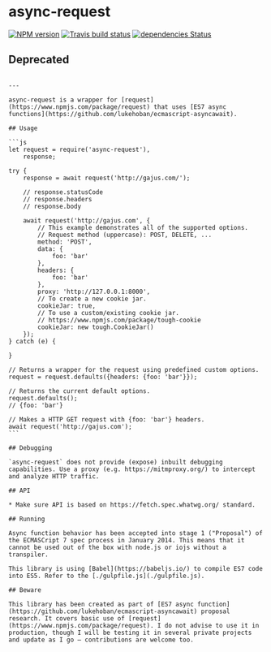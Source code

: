 # async-request

[![NPM version](http://img.shields.io/npm/v/async-request.svg?style=flat)](https://www.npmjs.org/package/async-request)
[![Travis build status](http://img.shields.io/travis/gajus/async-request/master.svg?style=flat)](https://travis-ci.org/gajus/async-request)
[![dependencies Status](https://david-dm.org/shikhir-arora/async-request/status.svg?style=flat-square)](https://david-dm.org/shikhir-arora/async-request)


## Deprecated

~~~Use either of the available and well maintained request libraries that implmenet Promise interface, e.g. https://github.com/joepie91/node-bhttp~~~

---

async-request is a wrapper for [request](https://www.npmjs.com/package/request) that uses [ES7 async functions](https://github.com/lukehoban/ecmascript-asyncawait).

## Usage

```js
let request = require('async-request'),
    response;

try {
    response = await request('http://gajus.com/');

    // response.statusCode
    // response.headers
    // response.body

    await request('http://gajus.com', {
        // This example demonstrates all of the supported options.
        // Request method (uppercase): POST, DELETE, ...
        method: 'POST',
        data: {
            foo: 'bar'
        },
        headers: {
            foo: 'bar'
        },
        proxy: 'http://127.0.0.1:8000',
        // To create a new cookie jar.
        cookieJar: true,
        // To use a custom/existing cookie jar.
        // https://www.npmjs.com/package/tough-cookie
        cookieJar: new tough.CookieJar()
    });
} catch (e) {

}

// Returns a wrapper for the request using predefined custom options.
request = request.defaults({headers: {foo: 'bar'}});

// Returns the current default options.
request.defaults();
// {foo: 'bar'}

// Makes a HTTP GET request with {foo: 'bar'} headers.
await request('http://gajus.com');
```

## Debugging

`async-request` does not provide (expose) inbuilt debugging capabilities. Use a proxy (e.g. https://mitmproxy.org/) to intercept and analyze HTTP traffic.

## API

* Make sure API is based on https://fetch.spec.whatwg.org/ standard.

## Running

Async function behavior has been accepted into stage 1 ("Proposal") of the ECMASCript 7 spec process in January 2014. This means that it cannot be used out of the box with node.js or iojs without a transpiler.

This library is using [Babel](https://babeljs.io/) to compile ES7 code into ES5. Refer to the [./gulpfile.js](./gulpfile.js).

## Beware

This library has been created as part of [ES7 async function](https://github.com/lukehoban/ecmascript-asyncawait) proposal research. It covers basic use of [request](https://www.npmjs.com/package/request). I do not advise to use it in production, though I will be testing it in several private projects and update as I go – contributions are welcome too.
